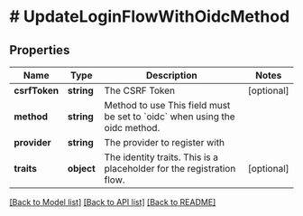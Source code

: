 # # UpdateLoginFlowWithOidcMethod

## Properties

Name | Type | Description | Notes
------------ | ------------- | ------------- | -------------
**csrfToken** | **string** | The CSRF Token | [optional]
**method** | **string** | Method to use  This field must be set to &#x60;oidc&#x60; when using the oidc method. |
**provider** | **string** | The provider to register with |
**traits** | **object** | The identity traits. This is a placeholder for the registration flow. | [optional]

[[Back to Model list]](../../README.md#models) [[Back to API list]](../../README.md#endpoints) [[Back to README]](../../README.md)
